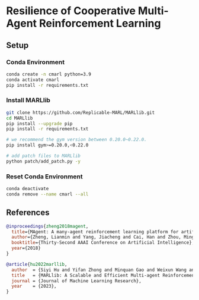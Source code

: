 # Resilience of Cooperative Multi-Agent Reinforcement Learning

## Setup

### Conda Environment

```bash
conda create -n cmarl python=3.9
conda activate cmarl
pip install -r requirements.txt
```

### Install MARLlib

```bash
git clone https://github.com/Replicable-MARL/MARLlib.git
cd MARLlib
pip install --upgrade pip
pip install -r requirements.txt

# we recommend the gym version between 0.20.0~0.22.0.
pip install gym>=0.20.0,<0.22.0

# add patch files to MARLlib
python patch/add_patch.py -y
```

### Reset Conda Environment

```bash
conda deactivate
conda remove --name cmarl --all
```

## References

```bibtex
@inproceedings{zheng2018magent,
  title={MAgent: A many-agent reinforcement learning platform for artificial collective intelligence},
  author={Zheng, Lianmin and Yang, Jiacheng and Cai, Han and Zhou, Ming and Zhang, Weinan and Wang, Jun and Yu, Yong},
  booktitle={Thirty-Second AAAI Conference on Artificial Intelligence},
  year={2018}
}

@article{hu2022marllib,
  author  = {Siyi Hu and Yifan Zhong and Minquan Gao and Weixun Wang and Hao Dong and Xiaodan Liang and Zhihui Li and Xiaojun Chang and Yaodong Yang},
  title   = {MARLlib: A Scalable and Efficient Multi-agent Reinforcement Learning Library},
  journal = {Journal of Machine Learning Research},
  year    = {2023},
}
```